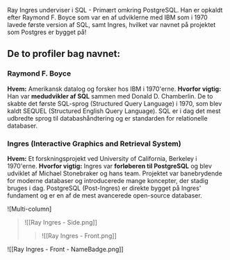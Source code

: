 Ray Ingres underviser i SQL - Primært omkring PostgreSQL. Han er opkaldt efter Raymond F. Boyce som var en af udviklerne med IBM som i 1970 lavede første version af SQL, samt Ingres, hvilket var navnet på projektet som Postgres er bygget på!

## De to profiler bag navnet:

### Raymond F. Boyce
**Hvem:** Amerikansk datalog og forsker hos IBM i 1970'erne.
**Hvorfor vigtig:** Han var **medudvikler af SQL** sammen med Donald D. Chamberlin. De to skabte det første SQL-sprog (Structured Query Language) i 1970, som blev kaldt SEQUEL (Structured English Query Language). SQL er i dag det mest udbredte sprog til databashåndtering og er standarden for relationelle databaser.

### Ingres (Interactive Graphics and Retrieval System)
**Hvem:** Et forskningsprojekt ved University of California, Berkeley i 1970'erne.
**Hvorfor vigtig:** Ingres var **forløberen til PostgreSQL** og blev udviklet af Michael Stonebraker og hans team. Projektet var banebrydende for moderne databaser og introducerede mange koncepter, der stadig bruges i dag. PostgreSQL (Post-Ingres) er direkte bygget på Ingres' fundament og er en af de mest avancerede open-source databaser.


![Multi-column]
>![[Ray Ingres - Side.png]]
>>![[Ray Ingres - Front.png]]


![[Ray Ingres - Front - NameBadge.png]]